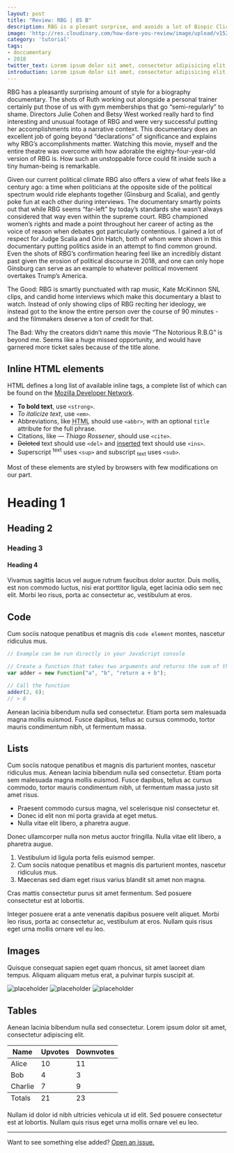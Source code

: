 ```yaml
---
layout: post
title: "Review: RBG | 85 B"
description: RBG is a plesant surprise, and avoids a lot of Biopic Cliches
image: 'http://res.cloudinary.com/how-dare-you-review/image/upload/v1528570887/rbg.png'
category: 'tutorial'
tags: 
- doccumentary
- 2018
twitter_text: Lorem ipsum dolor sit amet, consectetur adipisicing elit.
introduction: Lorem ipsum dolor sit amet, consectetur adipisicing elit, sed do eiusmod tempor incididunt ut labore et dolore magna aliqua.
---
```


RBG has a pleasantly surprising amount of style for a biography documentary. The shots of Ruth working out alongside a personal trainer certainly put those of us with gym memberships that go “semi-regularly” to shame. Directors Julie Cohen and Betsy West worked really hard to find interesting and unusual footage of RBG and were very successful putting her accomplishments into a narrative context. This documentary does an excellent job of going beyond “declarations” of significance and explains why RBG’s accomplishments matter. Watching this movie, myself and the entire theatre was overcome with how adorable the eighty-four-year-old version of RBG is. How such an unstoppable force could fit inside such a tiny human-being is remarkable. 

Given our current political climate RBG also offers a view of what feels like a century ago: a time when politicians at the opposite side of the political spectrum would ride elephants together (Ginsburg and Scalia), and gently poke fun at each other during interviews. The documentary smartly points out that while RBG seems “far-left” by today’s standards she wasn’t always considered that way even within the supreme court. RBG championed women’s rights and made a point throughout her career of acting as the voice of reason when debates got particularly contentious. I gained a lot of respect for Judge Scalia and Orin Hatch, both of whom were shown in this documentary putting politics aside in an attempt to find common ground. Even the shots of RBG’s confirmation hearing feel like an incredibly distant past given the erosion of political discourse in 2018, and one can only hope Ginsburg can serve as an example to whatever political movement overtakes Trump’s America. 

The Good: RBG is smartly punctuated with rap music, Kate McKinnon SNL clips, and candid home interviews which make this documentary a blast to watch. Instead of only showing clips of RBG reciting her ideology, we instead got to the know the entire person over the course of 90 minutes - and the filmmakers deserve a ton of credit for that. 

The Bad: Why the creators didn’t name this movie “The Notorious R.B.G” is beyond me. Seems like a huge missed opportunity, and would have garnered more ticket sales because of the title alone.

## Inline HTML elements

HTML defines a long list of available inline tags, a complete list of which can be found on the [Mozilla Developer Network](https://developer.mozilla.org/en-US/docs/Web/HTML/Element).

- **To bold text**, use `<strong>`.
- *To italicize text*, use `<em>`.
- Abbreviations, like <abbr title="HyperText Markup Langage">HTML</abbr> should use `<abbr>`, with an optional `title` attribute for the full phrase.
- Citations, like <cite>&mdash; Thiago Rossener</cite>, should use `<cite>`.
- <del>Deleted</del> text should use `<del>` and <ins>inserted</ins> text should use `<ins>`.
- Superscript <sup>text</sup> uses `<sup>` and subscript <sub>text</sub> uses `<sub>`.

Most of these elements are styled by browsers with few modifications on our part.

# Heading 1

## Heading 2

### Heading 3

#### Heading 4

Vivamus sagittis lacus vel augue rutrum faucibus dolor auctor. Duis mollis, est non commodo luctus, nisi erat porttitor ligula, eget lacinia odio sem nec elit. Morbi leo risus, porta ac consectetur ac, vestibulum at eros.

## Code

Cum sociis natoque penatibus et magnis dis `code element` montes, nascetur ridiculus mus.

```js
// Example can be run directly in your JavaScript console

// Create a function that takes two arguments and returns the sum of those arguments
var adder = new Function("a", "b", "return a + b");

// Call the function
adder(2, 6);
// > 8
```

Aenean lacinia bibendum nulla sed consectetur. Etiam porta sem malesuada magna mollis euismod. Fusce dapibus, tellus ac cursus commodo, tortor mauris condimentum nibh, ut fermentum massa.

## Lists

Cum sociis natoque penatibus et magnis dis parturient montes, nascetur ridiculus mus. Aenean lacinia bibendum nulla sed consectetur. Etiam porta sem malesuada magna mollis euismod. Fusce dapibus, tellus ac cursus commodo, tortor mauris condimentum nibh, ut fermentum massa justo sit amet risus.

* Praesent commodo cursus magna, vel scelerisque nisl consectetur et.
* Donec id elit non mi porta gravida at eget metus.
* Nulla vitae elit libero, a pharetra augue.

Donec ullamcorper nulla non metus auctor fringilla. Nulla vitae elit libero, a pharetra augue.

1. Vestibulum id ligula porta felis euismod semper.
2. Cum sociis natoque penatibus et magnis dis parturient montes, nascetur ridiculus mus.
3. Maecenas sed diam eget risus varius blandit sit amet non magna.

Cras mattis consectetur purus sit amet fermentum. Sed posuere consectetur est at lobortis.

Integer posuere erat a ante venenatis dapibus posuere velit aliquet. Morbi leo risus, porta ac consectetur ac, vestibulum at eros. Nullam quis risus eget urna mollis ornare vel eu leo.

## Images

Quisque consequat sapien eget quam rhoncus, sit amet laoreet diam tempus. Aliquam aliquam metus erat, a pulvinar turpis suscipit at.

![placeholder](https://placehold.it/800x400 "Large example image")
![placeholder](https://placehold.it/400x200 "Medium example image")
![placeholder](https://placehold.it/200x200 "Small example image")

## Tables

Aenean lacinia bibendum nulla sed consectetur. Lorem ipsum dolor sit amet, consectetur adipiscing elit.

<table>
  <thead>
    <tr>
      <th>Name</th>
      <th>Upvotes</th>
      <th>Downvotes</th>
    </tr>
  </thead>
  <tfoot>
    <tr>
      <td>Totals</td>
      <td>21</td>
      <td>23</td>
    </tr>
  </tfoot>
  <tbody>
    <tr>
      <td>Alice</td>
      <td>10</td>
      <td>11</td>
    </tr>
    <tr>
      <td>Bob</td>
      <td>4</td>
      <td>3</td>
    </tr>
    <tr>
      <td>Charlie</td>
      <td>7</td>
      <td>9</td>
    </tr>
  </tbody>
</table>

Nullam id dolor id nibh ultricies vehicula ut id elit. Sed posuere consectetur est at lobortis. Nullam quis risus eget urna mollis ornare vel eu leo.

-----

Want to see something else added? <a href="https://github.com/poole/poole/issues/new">Open an issue.</a>
